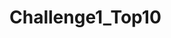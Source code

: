 # Challenge1_Top10

<!-- Assignment Prompt:
You are to make a multi-page website that talks about your favorite items in a top ten style. This will be a group assignment, 2 per group. Each person will pick a topic and make a top 10 of it.

A Grade
Make sure you do all of the B Grade in order to qualify for the A Grade.

Provide Review Videos of all items. 
All items in B Grade
B Grade

Must have approved Prototype made with Sigma
Have at least 3 pages linked properly
Uses Bootstrap
Has CSS applied properly
All pages look like they belong to the same site.
For every item, you must provide content, videos & Images. -->

<!-- https://knowyourmeme.com/  resource for knowing memes -->
